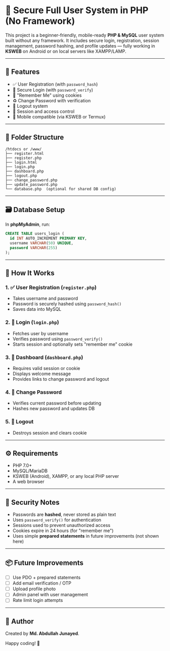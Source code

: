 # 🔐 Secure Full User System in PHP (No Framework)

This project is a beginner-friendly, mobile-ready **PHP & MySQL** user system built without any framework. It includes secure login, registration, session management, password hashing, and profile updates — fully working in **KSWEB** on Android or on local servers like XAMPP/LAMP.

---

## 🚀 Features

- ✅ User Registration (with `password_hash`)
- 🔐 Secure Login (with `password_verify`)
- 💾 "Remember Me" using cookies
- ♻️ Change Password with verification
- 🚪 Logout system
- 🧠 Session and access control
- 📱 Mobile compatible (via KSWEB or Termux)

---

## 📂 Folder Structure

```
/htdocs or /www/
├── register.html
├── register.php
├── login.html
├── login.php
├── dashboard.php
├── logout.php
├── change_password.php
├── update_password.php
└── database.php  (optional for shared DB config)
```

---

## 🗃️ Database Setup

In **phpMyAdmin**, run:

```sql
CREATE TABLE users_login (
  id INT AUTO_INCREMENT PRIMARY KEY,
  username VARCHAR(50) UNIQUE,
  password VARCHAR(255)
);
```

---

## 📝 How It Works

### 1. ✅ User Registration (`register.php`)
- Takes username and password
- Password is securely hashed using `password_hash()`
- Saves data into MySQL

### 2. 🔐 Login (`login.php`)
- Fetches user by username
- Verifies password using `password_verify()`
- Starts session and optionally sets "remember me" cookie

### 3. 👤 Dashboard (`dashboard.php`)
- Requires valid session or cookie
- Displays welcome message
- Provides links to change password and logout

### 4. 🔁 Change Password
- Verifies current password before updating
- Hashes new password and updates DB

### 5. 🚪 Logout
- Destroys session and clears cookie

---

## ⚙️ Requirements

- PHP 7.0+
- MySQL/MariaDB
- KSWEB (Android), XAMPP, or any local PHP server
- A web browser

---

## 🔐 Security Notes

- Passwords are **hashed**, never stored as plain text
- Uses `password_verify()` for authentication
- Sessions used to prevent unauthorized access
- Cookies expire in 24 hours (for "remember me")
- Uses simple **prepared statements** in future improvements (not shown here)

---

## 📦 Future Improvements

- [ ] Use PDO + prepared statements
- [ ] Add email verification / OTP
- [ ] Upload profile photo
- [ ] Admin panel with user management
- [ ] Rate limit login attempts

---

## 🙌 Author

Created by **Md. Abdullah Junayed**.

Happy coding! 🚀
